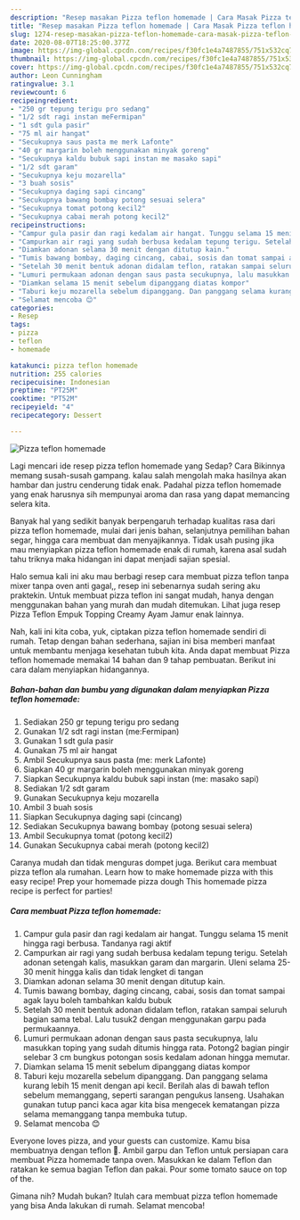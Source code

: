 ```yaml
---
description: "Resep masakan Pizza teflon homemade | Cara Masak Pizza teflon homemade Yang Mudah Dan Praktis"
title: "Resep masakan Pizza teflon homemade | Cara Masak Pizza teflon homemade Yang Mudah Dan Praktis"
slug: 1274-resep-masakan-pizza-teflon-homemade-cara-masak-pizza-teflon-homemade-yang-mudah-dan-praktis
date: 2020-08-07T18:25:00.377Z
image: https://img-global.cpcdn.com/recipes/f30fc1e4a7487855/751x532cq70/pizza-teflon-homemade-foto-resep-utama.jpg
thumbnail: https://img-global.cpcdn.com/recipes/f30fc1e4a7487855/751x532cq70/pizza-teflon-homemade-foto-resep-utama.jpg
cover: https://img-global.cpcdn.com/recipes/f30fc1e4a7487855/751x532cq70/pizza-teflon-homemade-foto-resep-utama.jpg
author: Leon Cunningham
ratingvalue: 3.1
reviewcount: 6
recipeingredient:
- "250 gr tepung terigu pro sedang"
- "1/2 sdt ragi instan meFermipan"
- "1 sdt gula pasir"
- "75 ml air hangat"
- "Secukupnya saus pasta me merk Lafonte"
- "40 gr margarin boleh menggunakan minyak goreng"
- "Secukupnya kaldu bubuk sapi instan me masako sapi"
- "1/2 sdt garam"
- "Secukupnya keju mozarella"
- "3 buah sosis"
- "Secukupnya daging sapi cincang"
- "Secukupnya bawang bombay potong sesuai selera"
- "Secukupnya tomat potong kecil2"
- "Secukupnya cabai merah potong kecil2"
recipeinstructions:
- "Campur gula pasir dan ragi kedalam air hangat. Tunggu selama 15 menit hingga ragi berbusa. Tandanya ragi aktif"
- "Campurkan air ragi yang sudah berbusa kedalam tepung terigu. Setelah adonan setengah kalis, masukkan garam dan margarin. Uleni selama 25-30 menit hingga kalis dan tidak lengket di tangan"
- "Diamkan adonan selama 30 menit dengan ditutup kain."
- "Tumis bawang bombay, daging cincang, cabai, sosis dan tomat sampai agak layu boleh tambahkan kaldu bubuk"
- "Setelah 30 menit bentuk adonan didalam teflon, ratakan sampai seluruh bagian sama tebal. Lalu tusuk2 dengan menggunakan garpu pada permukaannya."
- "Lumuri permukaan adonan dengan saus pasta secukupnya, lalu masukkan toping yang sudah ditumis hingga rata. Potong2 bagian pingir selebar 3 cm bungkus potongan sosis kedalam adonan hingga memutar."
- "Diamkan selama 15 menit sebelum dipanggang diatas kompor"
- "Taburi keju mozarella sebelum dipanggang. Dan panggang selama kurang lebih 15 menit dengan api kecil. Berilah alas di bawah teflon sebelum memanggang, seperti sarangan pengukus lanseng. Usahakan gunakan tutup panci kaca agar kita bisa mengecek kematangan pizza selama memanggang tanpa membuka tutup."
- "Selamat mencoba 😊"
categories:
- Resep
tags:
- pizza
- teflon
- homemade

katakunci: pizza teflon homemade 
nutrition: 255 calories
recipecuisine: Indonesian
preptime: "PT25M"
cooktime: "PT52M"
recipeyield: "4"
recipecategory: Dessert

---
```



![Pizza teflon homemade](https://img-global.cpcdn.com/recipes/f30fc1e4a7487855/751x532cq70/pizza-teflon-homemade-foto-resep-utama.jpg)

Lagi mencari ide resep pizza teflon homemade yang Sedap? Cara Bikinnya memang susah-susah gampang. kalau salah mengolah maka hasilnya akan hambar dan justru cenderung tidak enak. Padahal pizza teflon homemade yang enak harusnya sih mempunyai aroma dan rasa yang dapat memancing selera kita.

Banyak hal yang sedikit banyak berpengaruh terhadap kualitas rasa dari pizza teflon homemade, mulai dari jenis bahan, selanjutnya pemilihan bahan segar, hingga cara membuat dan menyajikannya. Tidak usah pusing jika mau menyiapkan pizza teflon homemade enak di rumah, karena asal sudah tahu triknya maka hidangan ini dapat menjadi sajian spesial.

Halo semua kali ini aku mau berbagi resep cara membuat pizza teflon tanpa mixer tanpa oven anti gagal,, resep ini sebenarnya sudah sering aku praktekin. Untuk membuat pizza teflon ini sangat mudah, hanya dengan menggunakan bahan yang murah dan mudah ditemukan. Lihat juga resep Pizza Teflon Empuk Topping Creamy Ayam Jamur enak lainnya.


Nah, kali ini kita coba, yuk, ciptakan pizza teflon homemade sendiri di rumah. Tetap dengan bahan sederhana, sajian ini bisa memberi manfaat untuk membantu menjaga kesehatan tubuh kita. Anda dapat membuat Pizza teflon homemade memakai 14 bahan dan 9 tahap pembuatan. Berikut ini cara dalam menyiapkan hidangannya.

<!--inarticleads1-->

##### Bahan-bahan dan bumbu yang digunakan dalam menyiapkan Pizza teflon homemade:

1. Sediakan 250 gr tepung terigu pro sedang
1. Gunakan 1/2 sdt ragi instan (me:Fermipan)
1. Gunakan 1 sdt gula pasir
1. Gunakan 75 ml air hangat
1. Ambil Secukupnya saus pasta (me: merk Lafonte)
1. Siapkan 40 gr margarin boleh menggunakan minyak goreng
1. Siapkan Secukupnya kaldu bubuk sapi instan (me: masako sapi)
1. Sediakan 1/2 sdt garam
1. Gunakan Secukupnya keju mozarella
1. Ambil 3 buah sosis
1. Siapkan Secukupnya daging sapi (cincang)
1. Sediakan Secukupnya bawang bombay (potong sesuai selera)
1. Ambil Secukupnya tomat (potong kecil2)
1. Gunakan Secukupnya cabai merah (potong kecil2)


Caranya mudah dan tidak menguras dompet juga. Berikut cara membuat pizza teflon ala rumahan. Learn how to make homemade pizza with this easy recipe! Prep your homemade pizza dough This homemade pizza recipe is perfect for parties! 

<!--inarticleads2-->

##### Cara membuat Pizza teflon homemade:

1. Campur gula pasir dan ragi kedalam air hangat. Tunggu selama 15 menit hingga ragi berbusa. Tandanya ragi aktif
1. Campurkan air ragi yang sudah berbusa kedalam tepung terigu. Setelah adonan setengah kalis, masukkan garam dan margarin. Uleni selama 25-30 menit hingga kalis dan tidak lengket di tangan
1. Diamkan adonan selama 30 menit dengan ditutup kain.
1. Tumis bawang bombay, daging cincang, cabai, sosis dan tomat sampai agak layu boleh tambahkan kaldu bubuk
1. Setelah 30 menit bentuk adonan didalam teflon, ratakan sampai seluruh bagian sama tebal. Lalu tusuk2 dengan menggunakan garpu pada permukaannya.
1. Lumuri permukaan adonan dengan saus pasta secukupnya, lalu masukkan toping yang sudah ditumis hingga rata. Potong2 bagian pingir selebar 3 cm bungkus potongan sosis kedalam adonan hingga memutar.
1. Diamkan selama 15 menit sebelum dipanggang diatas kompor
1. Taburi keju mozarella sebelum dipanggang. Dan panggang selama kurang lebih 15 menit dengan api kecil. Berilah alas di bawah teflon sebelum memanggang, seperti sarangan pengukus lanseng. Usahakan gunakan tutup panci kaca agar kita bisa mengecek kematangan pizza selama memanggang tanpa membuka tutup.
1. Selamat mencoba 😊


Everyone loves pizza, and your guests can customize. Kamu bisa membuatnya dengan teflon 🍕. Ambil garpu dan Teflon untuk persiapan cara membuat Pizza homemade tanpa oven. Masukkan ke dalam Teflon dan ratakan ke semua bagian Teflon dan pakai. Pour some tomato sauce on top of the. 

Gimana nih? Mudah bukan? Itulah cara membuat pizza teflon homemade yang bisa Anda lakukan di rumah. Selamat mencoba!
